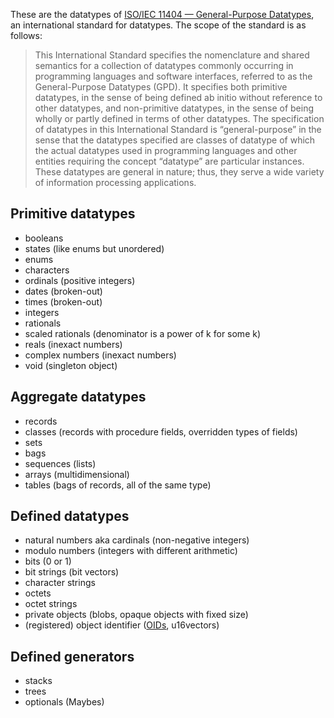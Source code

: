 These are the datatypes of [ISO/IEC 11404 — General-Purpose Datatypes](https://standards.iso.org/ittf/PubliclyAvailableStandards/c039479_ISO_IEC_11404_2007(E).zip), an international standard for datatypes.  The scope of the standard is as follows:

> This International Standard specifies the nomenclature and shared semantics for a collection of datatypes commonly occurring in programming languages and software interfaces, referred to as the General-Purpose Datatypes (GPD). It specifies both primitive datatypes, in the sense of being defined ab initio without reference to other datatypes, and non-primitive datatypes, in the sense of being wholly or partly defined in terms of other datatypes. The specification of datatypes in this International Standard is “general-purpose” in the sense that the datatypes specified are classes of datatype of which the actual datatypes used in programming languages and other entities requiring the concept “datatype” are particular instances. These datatypes are general in nature; thus, they serve a wide variety of information processing applications.

## Primitive datatypes

 * booleans
 * states (like enums but unordered)
 * enums
 * characters
 * ordinals (positive integers)
 * dates (broken-out)
 * times (broken-out)
 * integers
 * rationals
 * scaled rationals (denominator is a power of k for some k)
 * reals (inexact numbers)
 * complex numbers (inexact numbers)
 * void (singleton object)

## Aggregate datatypes

 * records
 * classes (records with procedure fields, overridden types of fields)
 * sets
 * bags
 * sequences (lists)
 * arrays (multidimensional)
 * tables (bags of records, all of the same type)

## Defined datatypes

 * natural numbers aka cardinals (non-negative integers)
 * modulo numbers (integers with different arithmetic)
 * bits (0 or 1)
 * bit strings (bit vectors)
 * character strings
 * octets
 * octet strings
 * private objects (blobs, opaque objects with fixed size)
 * (registered) object identifier ([OIDs](oid-info.com/#oid), u16vectors)

## Defined generators

 * stacks
 * trees
 * optionals (Maybes)
